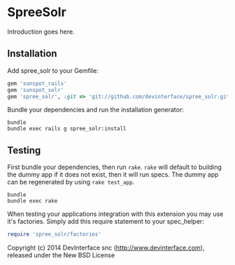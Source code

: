 SpreeSolr
=========

Introduction goes here.

Installation
------------

Add spree_solr to your Gemfile:

```ruby
gem 'sunspot_rails'
gem 'sunspot_solr'
gem 'spree_solr', :git => 'git://github.com/devinterface/spree_solr.git', :branch => '2-2-stable'
```

Bundle your dependencies and run the installation generator:

```shell
bundle
bundle exec rails g spree_solr:install
```

Testing
-------

First bundle your dependencies, then run `rake`. `rake` will default to building the dummy app if it does not exist, then it will run specs. The dummy app can be regenerated by using `rake test_app`.

```shell
bundle
bundle exec rake
```

When testing your applications integration with this extension you may use it's factories.
Simply add this require statement to your spec_helper:

```ruby
require 'spree_solr/factories'
```

Copyright (c) 2014 DevInterface snc (http://www.devinterface.com), released under the New BSD License
